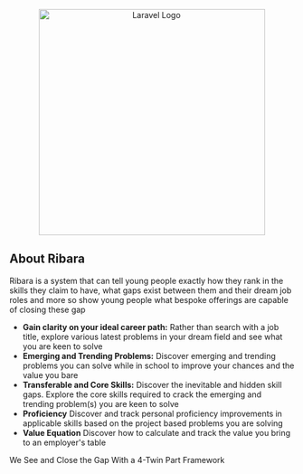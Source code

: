 <p align="center"><a href="https://laravel.com" target="_blank"><img src="https://raw.githubusercontent.com/laravel/art/master/logo-lockup/5%20SVG/2%20CMYK/1%20Full%20Color/laravel-logolockup-cmyk-red.svg" width="400" alt="Laravel Logo"></a></p>


## About Ribara

Ribara is a system that can tell young people exactly how they rank in the skills they claim to have, what gaps exist between them and their dream job roles and more so show young people what bespoke offerings are capable of closing these gap

- <b>Gain clarity on your ideal career path:</b> Rather than search with a job title, explore various latest problems in your dream field and see what you are keen to solve
- <b>Emerging and Trending Problems:</b> Discover emerging and trending problems you can solve while in school to
improve your chances and the value you bare
- <b>Transferable and Core Skills:</b> Discover the inevitable and hidden skill gaps. Explore the core skills required to crack the emerging and trending problem(s) you are keen to solve
- <b>Proficiency</b> Discover and track personal proficiency improvements in applicable skills based on the project based problems you are solving
- <b>Value Equation</b> Discover how to calculate and track the value you bring to an employer's table

We See and Close the Gap With a 4-Twin Part Framework